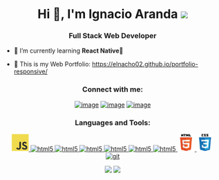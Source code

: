 



<h1 align="center">Hi 👋, I'm Ignacio Aranda <img height="40" src="https://emoji.gg/assets/emoji/7333-parrotdance.gif"></h1>
<h3 align="center">Full Stack Web Developer</h3>


- 🌱 I’m currently learning **React Native📱**

- 💼 This is my Web Portfolio: https://elnacho02.github.io/portfolio-responsive/

<h3 align="center">Connect with me:</h3>
<div align="center">

[![image](https://img.shields.io/badge/LinkedIn-0077B5?style=for-the-badge&logo=linkedin&logoColor=white)](https://www.linkedin.com/in/ignacio-aranda-webdeveloper/)
[![image](https://img.shields.io/badge/Instagram-E4405F?style=for-the-badge&logo=instagram&logoColor=white)](https://www.instagram.com/nachoar02/)
[![image](https://img.shields.io/badge/Gmail-D14836?style=for-the-badge&logo=gmail&logoColor=white)](mailto:nacho.17012002@gmail.com)

  
</div>


<h3 align="center">Languages and Tools:</h3>

<p align="center"> 
   <a href="https://developer.mozilla.org/en-US/docs/Web/JavaScript" target="_blank"> 
    <img src="https://raw.githubusercontent.com/devicons/devicon/master/icons/javascript/javascript-original.svg" alt="javascript" width="40" height="40"/> 
  </a> 
   <a href="typescript" target="_blank"> 
    <img src="https://www.vectorlogo.zone/logos/typescriptlang/typescriptlang-icon.svg" alt="html5" width="40" height="40"/> 
  </a>
   <a href="react" target="_blank"> 
    <img src="https://upload.wikimedia.org/wikipedia/commons/thumb/4/47/React.svg/512px-React.svg.png" alt="html5" width="45" height="40"/> 
  </a>
   <a href="node" target="_blank"> 
    <img src="https://cdn.worldvectorlogo.com/logos/nodejs-icon.svg" alt="html5" width="40" height="40"/> 
  </a>
   <a href="express" target="_blank"> 
    <img src="https://symbols.getvecta.com/stencil_79/88_expressjs-icon.daaf10a3ec.svg" alt="html5" width="40" height="40"/> 
  </a>
   <a href="mongo" target="_blank"> 
    <img src="https://www.vectorlogo.zone/logos/mongodb/mongodb-ar21.svg" alt="html5" width="95" height="45"/> 
  </a>
   <a href="sql" target="_blank"> 
    <img src="https://www.vectorlogo.zone/logos/postgresql/postgresql-icon.svg" alt="html5" width="40" height="40"/> 
  </a>
  
  
  
  <a href="https://www.w3.org/html/" target="_blank"> 
    <img src="https://raw.githubusercontent.com/devicons/devicon/master/icons/html5/html5-original-wordmark.svg" alt="html5" width="40" height="40"/> 
  </a>
  <a href="https://www.w3schools.com/css/" target="_blank"> 
    <img src="https://raw.githubusercontent.com/devicons/devicon/master/icons/css3/css3-original-wordmark.svg" alt="css3" width="40" height="40"/> 
  </a> 
  <a href="https://git-scm.com/" target="_blank"> 
    <img src="https://www.vectorlogo.zone/logos/git-scm/git-scm-icon.svg" alt="git" width="40" height="40"/> 
  </a>
</p>

<p align= "center">
  <img height= "150" src="https://github-readme-stats.vercel.app/api?username=elnacho02&theme=react&show_icons=true&include_all_commits=true" />
  <img height= "150" src="https://github-readme-stats.vercel.app/api/top-langs/?username=elnacho02&theme=react&layout=compact" />
</p>


